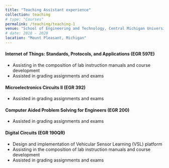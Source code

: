 ```yaml
---
title: "Teaching Assistant experience"
collection: teaching
# type: "Courses"
permalink: /teaching/teaching-1
venue: "School of Engineering and Technology, Central Michigan University"
# date: 2018 - 2020
location: "Mount Pleasant, Michigan"
---
```


#### Internet of Things: Standards, Protocols, and Applications (EGR 597E) 
- Assisting in the composition of lab instruction manuals and course development
- Assisted in grading assignments and exams
#### Microelectronics Circuits II (EGR 392)
- Assisted in grading assignments and exams
#### Computer Aided Problem Solving for Engineers (EGR 200)
- Assisted in grading assignments and exams
#### Digital Circuits (EGR 190QR)
- Design and implementation of Vehicular Sensor Learning (VSL) platform
- Assisting in the composition of lab instruction manuals and course development
- Assisted in grading assignments and exams